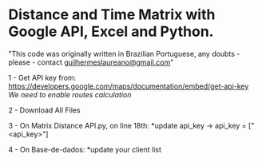 # Distance and Time Matrix with Google API, Excel and Python.

"This code was originally written in Brazilian Portuguese, any doubts - please - contact guilhermeslaureano@gmail.com"

1 - Get API key from: https://developers.google.com/maps/documentation/embed/get-api-key
*We need to enable routes calculation*


2 - Download All Files


3 - On Matrix Distance API.py, on line 18th:
*update api_key -> api_key = ["<api_key>"]


4 - On Base-de-dados:
*update your client list

